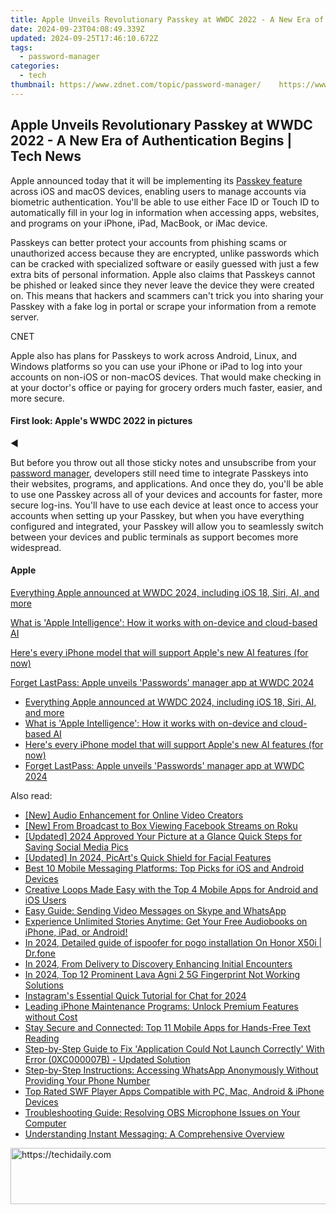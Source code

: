 ```yaml
---
title: Apple Unveils Revolutionary Passkey at WWDC 2022 - A New Era of Authentication Begins | Tech News
date: 2024-09-23T04:08:49.339Z
updated: 2024-09-25T17:46:10.672Z
tags:
  - password-manager
categories:
  - tech
thumbnail: https://www.zdnet.com/topic/password-manager/    https://www.zdnet.com/a/img/resize/a12fd63ae5c7cf92a375c2afc6349fb8307f8cc8/2022/06/06/2bbafd95-980f-40d2-8642-0d97cb3272b0/screen-shot-2022-06-06-at-11-20-28-am.jpg?width=170&height=128&fit=crop&auto=webp
---
```


## Apple Unveils Revolutionary Passkey at WWDC 2022 - A New Era of Authentication Begins | Tech News

Apple announced today that it will be implementing its [Passkey feature](https://www.zdnet.com/article/google-apple-microsoft-make-a-new-commitment-for-a-passwordless-future/) across iOS and macOS devices, enabling users to manage accounts via biometric authentication. You'll be able to use either Face ID or Touch ID to automatically fill in your log in information when accessing apps, websites, and programs on your iPhone, iPad, MacBook, or iMac device. 

Passkeys can better protect your accounts from phishing scams or unauthorized access because they are encrypted, unlike passwords which can be cracked with specialized software or easily guessed with just a few extra bits of personal information. Apple also claims that Passkeys cannot be phished or leaked since they never leave the device they were created on. This means that hackers and scammers can't trick you into sharing your Passkey with a fake log in portal or scrape your information from a remote server. 

CNET

Apple also has plans for Passkeys to work across Android, Linux, and Windows platforms so you can use your iPhone or iPad to log into your accounts on non-iOS or non-macOS devices. That would make checking in at your doctor's office or paying for grocery orders much faster, easier, and more secure. 

####  First look: Apple's WWDC 2022 in pictures

[](https://www.zdnet.com/pictures/first-look-apples-wwdc-2022-in-pictures/1/)

[](https://www.zdnet.com/pictures/first-look-apples-wwdc-2022-in-pictures/2/)

[](https://www.zdnet.com/pictures/first-look-apples-wwdc-2022-in-pictures/3/)

[](https://www.zdnet.com/pictures/first-look-apples-wwdc-2022-in-pictures/4/)

[](https://www.zdnet.com/pictures/first-look-apples-wwdc-2022-in-pictures/5/)

[](https://www.zdnet.com/pictures/first-look-apples-wwdc-2022-in-pictures/6/)

[](https://www.zdnet.com/pictures/first-look-apples-wwdc-2022-in-pictures/7/)

[](https://www.zdnet.com/pictures/first-look-apples-wwdc-2022-in-pictures/8/)

[](https://www.zdnet.com/pictures/first-look-apples-wwdc-2022-in-pictures/9/)

[](https://www.zdnet.com/pictures/first-look-apples-wwdc-2022-in-pictures/10/)

[](https://www.zdnet.com/pictures/first-look-apples-wwdc-2022-in-pictures/11/)

[](https://www.zdnet.com/pictures/first-look-apples-wwdc-2022-in-pictures/12/)

[](https://www.zdnet.com/pictures/first-look-apples-wwdc-2022-in-pictures/13/)

[](https://www.zdnet.com/pictures/first-look-apples-wwdc-2022-in-pictures/14/)

[](https://www.zdnet.com/pictures/first-look-apples-wwdc-2022-in-pictures/15/)

◀ 

But before you throw out all those sticky notes and unsubscribe from your [password manager](https://www.zdnet.com/article/best-password-manager/), developers still need time to integrate Passkeys into their websites, programs, and applications. And once they do, you'll be able to use one Passkey across all of your devices and accounts for faster, more secure log-ins. You'll have to use each device at least once to access your accounts when setting up your Passkey, but when you have everything configured and integrated, your Passkey will allow you to seamlessly switch between your devices and public terminals as support becomes more widespread. 

#### Apple

[Everything Apple announced at WWDC 2024, including iOS 18, Siri, AI, and more](https://www.zdnet.com/article/every-new-feature-apple-unveiled-for-iphone-ipad-mac-and-more-this-fall-including-ai/ "Everything Apple announced at WWDC 2024, including iOS 18, Siri, AI, and more")

[What is 'Apple Intelligence': How it works with on-device and cloud-based AI](https://www.zdnet.com/article/what-is-apple-intelligence-everything-to-know-about-ai-features-coming-to-iphones-macs-and-ipads/ "What is 'Apple Intelligence': How it works with on-device and cloud-based AI")

[Here's every iPhone model that will support Apple's new AI features (for now)](https://www.zdnet.com/article/ios-18-1-update-every-iphone-model-that-will-support-apples-new-ai-features-for-now/ "Here's every iPhone model that will support Apple's new AI features (for now)")

[Forget LastPass: Apple unveils 'Passwords' manager app at WWDC 2024](https://www.zdnet.com/article/forget-lastpass-apple-unveils-passwords-manager-app-at-wwdc-2024/ "Forget LastPass: Apple unveils 'Passwords' manager app at WWDC 2024")

* [Everything Apple announced at WWDC 2024, including iOS 18, Siri, AI, and more](https://www.zdnet.com/article/every-new-feature-apple-unveiled-for-iphone-ipad-mac-and-more-this-fall-including-ai/ "Everything Apple announced at WWDC 2024, including iOS 18, Siri, AI, and more")
* [What is 'Apple Intelligence': How it works with on-device and cloud-based AI](https://www.zdnet.com/article/what-is-apple-intelligence-everything-to-know-about-ai-features-coming-to-iphones-macs-and-ipads/ "What is 'Apple Intelligence': How it works with on-device and cloud-based AI")
* [Here's every iPhone model that will support Apple's new AI features (for now)](https://www.zdnet.com/article/ios-18-1-update-every-iphone-model-that-will-support-apples-new-ai-features-for-now/ "Here's every iPhone model that will support Apple's new AI features (for now)")
* [Forget LastPass: Apple unveils 'Passwords' manager app at WWDC 2024](https://www.zdnet.com/article/forget-lastpass-apple-unveils-passwords-manager-app-at-wwdc-2024/ "Forget LastPass: Apple unveils 'Passwords' manager app at WWDC 2024")

<ins class="adsbygoogle"
     style="display:block"
     data-ad-format="autorelaxed"
     data-ad-client="ca-pub-7571918770474297"
     data-ad-slot="1223367746"></ins>

<ins class="adsbygoogle"
     style="display:block"
     data-ad-client="ca-pub-7571918770474297"
     data-ad-slot="8358498916"
     data-ad-format="auto"
     data-full-width-responsive="true"></ins>

<span class="atpl-alsoreadstyle">Also read:</span>
<div><ul>
<li><a href="https://youtube-clips.techidaily.com/new-audio-enhancement-for-online-video-creators/"><u>[New] Audio Enhancement for Online Video Creators</u></a></li>
<li><a href="https://facebook-video-recording.techidaily.com/new-from-broadcast-to-box-viewing-facebook-streams-on-roku/"><u>[New] From Broadcast to Box Viewing Facebook Streams on Roku</u></a></li>
<li><a href="https://snapchat-videos.techidaily.com/updated-2024-approved-your-picture-at-a-glance-quick-steps-for-saving-social-media-pics/"><u>[Updated] 2024 Approved Your Picture at a Glance Quick Steps for Saving Social Media Pics</u></a></li>
<li><a href="https://article-helps.techidaily.com/updated-in-2024-picarts-quick-shield-for-facial-features/"><u>[Updated] In 2024, PicArt's Quick Shield for Facial Features</u></a></li>
<li><a href="https://app-tips.techidaily.com/best-10-mobile-messaging-platforms-top-picks-for-ios-and-android-devices/"><u>Best 10 Mobile Messaging Platforms: Top Picks for iOS and Android Devices</u></a></li>
<li><a href="https://app-tips.techidaily.com/creative-loops-made-easy-with-the-top-4-mobile-apps-for-android-and-ios-users/"><u>Creative Loops Made Easy with the Top 4 Mobile Apps for Android and iOS Users</u></a></li>
<li><a href="https://app-tips.techidaily.com/easy-guide-sending-video-messages-on-skype-and-whatsapp/"><u>Easy Guide: Sending Video Messages on Skype and WhatsApp</u></a></li>
<li><a href="https://app-tips.techidaily.com/experience-unlimited-stories-anytime-get-your-free-audiobooks-on-iphone-ipad-or-android/"><u>Experience Unlimited Stories Anytime: Get Your Free Audiobooks on iPhone, iPad, or Android!</u></a></li>
<li><a href="https://pokemon-go-android.techidaily.com/in-2024-detailed-guide-of-ispoofer-for-pogo-installation-on-honor-x50i-drfone-by-drfone-virtual-android/"><u>In 2024, Detailed guide of ispoofer for pogo installation On Honor X50i | Dr.fone</u></a></li>
<li><a href="https://some-techniques.techidaily.com/in-2024-from-delivery-to-discovery-enhancing-initial-encounters/"><u>In 2024, From Delivery to Discovery Enhancing Initial Encounters</u></a></li>
<li><a href="https://android-unlock.techidaily.com/in-2024-top-12-prominent-lava-agni-2-5g-fingerprint-not-working-solutions-by-drfone-android/"><u>In 2024, Top 12 Prominent Lava Agni 2 5G Fingerprint Not Working Solutions</u></a></li>
<li><a href="https://instagram-video-recordings.techidaily.com/instagrams-essential-quick-tutorial-for-chat-for-2024/"><u>Instagram's Essential Quick Tutorial for Chat for 2024</u></a></li>
<li><a href="https://app-tips.techidaily.com/leading-iphone-maintenance-programs-unlock-premium-features-without-cost/"><u>Leading iPhone Maintenance Programs: Unlock Premium Features without Cost</u></a></li>
<li><a href="https://app-tips.techidaily.com/stay-secure-and-connected-top-11-mobile-apps-for-hands-free-text-reading/"><u>Stay Secure and Connected: Top 11 Mobile Apps for Hands-Free Text Reading</u></a></li>
<li><a href="https://win-howtos.techidaily.com/step-by-step-guide-to-fix-application-could-not-launch-correctly-with-error-0xc000007b-updated-solution/"><u>Step-by-Step Guide to Fix 'Application Could Not Launch Correctly' With Error (0XC000007B) - Updated Solution</u></a></li>
<li><a href="https://app-tips.techidaily.com/step-by-step-instructions-accessing-whatsapp-anonymously-without-providing-your-phone-number/"><u>Step-by-Step Instructions: Accessing WhatsApp Anonymously Without Providing Your Phone Number</u></a></li>
<li><a href="https://app-tips.techidaily.com/top-rated-swf-player-apps-compatible-with-pc-mac-android-and-iphone-devices/"><u>Top Rated SWF Player Apps Compatible with PC, Mac, Android & iPhone Devices</u></a></li>
<li><a href="https://sound-issues.techidaily.com/troubleshooting-guide-resolving-obs-microphone-issues-on-your-computer/"><u>Troubleshooting Guide: Resolving OBS Microphone Issues on Your Computer</u></a></li>
<li><a href="https://app-tips.techidaily.com/understanding-instant-messaging-a-comprehensive-overview/"><u>Understanding Instant Messaging: A Comprehensive Overview</u></a></li>
</ul></div>

<!-- affiliate ads begin -->
<a href="https://ephamedtechinc.pxf.io/c/5597632/2137226/26400" target="_top" id="2137226">
  <img src="//a.impactradius-go.com/display-ad/26400-2137226" border="0" alt="https://techidaily.com" width="728" height="90"/>
</a>
<img height="0" width="0" src="https://ephamedtechinc.pxf.io/i/5597632/2137226/26400" style="position:absolute;visibility:hidden;" border="0" />
<!-- affiliate ads end -->

